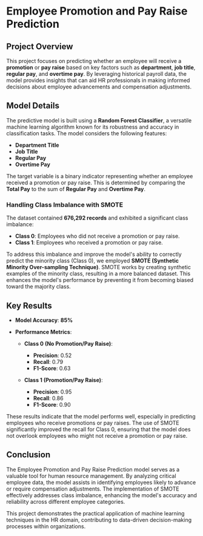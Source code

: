 # Employee Promotion and Pay Raise Prediction

## Project Overview

This project focuses on predicting whether an employee will receive a **promotion** or **pay raise** based on key factors such as **department**, **job title**, **regular pay**, and **overtime pay**. By leveraging historical payroll data, the model provides insights that can aid HR professionals in making informed decisions about employee advancements and compensation adjustments.

## Model Details

The predictive model is built using a **Random Forest Classifier**, a versatile machine learning algorithm known for its robustness and accuracy in classification tasks. The model considers the following features:

- **Department Title**
- **Job Title**
- **Regular Pay**
- **Overtime Pay**

The target variable is a binary indicator representing whether an employee received a promotion or pay raise. This is determined by comparing the **Total Pay** to the sum of **Regular Pay** and **Overtime Pay**.

### Handling Class Imbalance with SMOTE

The dataset contained **676,292 records** and exhibited a significant class imbalance:

- **Class 0**: Employees who did not receive a promotion or pay raise.
- **Class 1**: Employees who received a promotion or pay raise.

To address this imbalance and improve the model's ability to correctly predict the minority class (Class 0), we employed **SMOTE (Synthetic Minority Over-sampling Technique)**. SMOTE works by creating synthetic examples of the minority class, resulting in a more balanced dataset. This enhances the model's performance by preventing it from becoming biased toward the majority class.

## Key Results

- **Model Accuracy**: **85%**

- **Performance Metrics**:

  - **Class 0 (No Promotion/Pay Raise)**:
    - **Precision**: 0.52
    - **Recall**: 0.79
    - **F1-Score**: 0.63

  - **Class 1 (Promotion/Pay Raise)**:
    - **Precision**: 0.95
    - **Recall**: 0.86
    - **F1-Score**: 0.90

These results indicate that the model performs well, especially in predicting employees who receive promotions or pay raises. The use of SMOTE significantly improved the recall for Class 0, ensuring that the model does not overlook employees who might not receive a promotion or pay raise.

## Conclusion

The Employee Promotion and Pay Raise Prediction model serves as a valuable tool for human resource management. By analyzing critical employee data, the model assists in identifying employees likely to advance or require compensation adjustments. The implementation of SMOTE effectively addresses class imbalance, enhancing the model's accuracy and reliability across different employee categories.

This project demonstrates the practical application of machine learning techniques in the HR domain, contributing to data-driven decision-making processes within organizations.